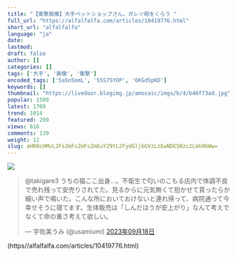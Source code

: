 ```yaml
---
title: "【衝撃画像】大手ペットショップさん、ガレソ砲をくらう "
full_url: "https://alfalfalfa.com/articles/10419776.html"
short_url: "alfalfalfa"
language: "ja"
date: 
lastmod: 
draft: false
author: []
categories: []
tags: ['大手', '画像', '衝撃']
encoded_tags: ['5aSn5omL', '55S75YOP', '6KGd5pKD']
keywords: []
thumbnail: "https://livedoor.blogimg.jp/amosaic/imgs/b/4/b46f73ad.jpg"
popular: 1599
latest: 1709
trend: 1014
featured: 299
views: 616
comments: 139
weight: 12
slug: aHR0cHMvL2FsZmFsZmFsZmEuY29tL2FydGljbGVzLzEwNDE5Nzc2Lmh0bWw=
---
```


![](https://livedoor.blogimg.jp/amosaic/imgs/b/4/b46f73ad.jpg)

<blockquote class='twitter-tweet'><p lang='ja' dir='ltr'>@takigare3 うちの猫ここ出身…。不衛生で匂いのこもる店内で体調不良で売れ残って安売りされてた。見るからに元気無くて抱かせて貰ったらか細い声で鳴いた。こんな所においておけないと連れ帰って、病院通って今幸せそうに寝てます。生体販売は「しんだほうが安上がり」なんて考えでなくて命の重さ考えて欲しい。</p>— 宇佐美うみ (@usamiumi) <a href='https//twitter.com/usamiumi/status/1703723416627687575' target='_blank' rel='nofollow'>2023年09月18日</a></blockquote> 

(https//alfalfalfa.com/articles/10419776.html)

